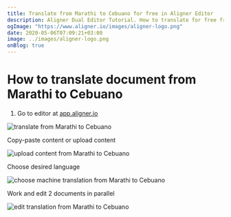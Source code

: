 ```yaml
---
title: Translate from Marathi to Cebuano for free in Aligner Editor
description: Aligner Dual Editor Tutorial. How to translate for free from Marathi to Cebuano. Aligner is multilingual document management platform. 
ogImage: "https://www.aligner.io/images/aligner-logo.png"
date: 2020-05-06T07:09:21+03:00
image: ../images/aligner-logo.png
onBlog: true
---
```


# How to translate document from Marathi to Cebuano

1. Go to editor at [app.aligner.io](https://app.aligner.io "Aligner App web page")

![translate from Marathi to Cebuano](../aligner-blank-editor.png "translate from Marathi to Cebuano")

Copy-paste content or upload content

![upload content from Marathi to Cebuano](../aligner-uploaded-document.png "upload content from Marathi to Cebuano")

Choose desired language

![choose machine translation from Marathi to Cebuano](../aligner-language-dropdown.png "choose machine translation from Marathi to Cebuano")

Work and edit 2 documents in parallel

![edit translation from Marathi to Cebuano](../aligner-double-sitded-editor.png "edit translation from Marathi to Cebuano")

